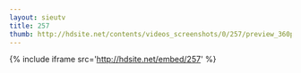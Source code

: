 ```yaml
---
layout: sieutv
title: 257
thumb: http://hdsite.net/contents/videos_screenshots/0/257/preview_360p.mp4.jpg
---
```

{% include iframe src='http://hdsite.net/embed/257' %}
 
